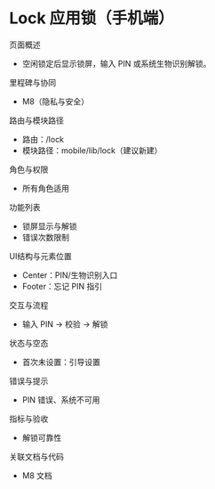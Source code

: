 # Lock 应用锁（手机端）

页面概述
- 空闲锁定后显示锁屏，输入 PIN 或系统生物识别解锁。

里程碑与协同
- M8（隐私与安全）

路由与模块路径
- 路由：/lock
- 模块路径：mobile/lib/lock（建议新建）

角色与权限
- 所有角色适用

功能列表
- 锁屏显示与解锁
- 错误次数限制

UI结构与元素位置
- Center：PIN/生物识别入口
- Footer：忘记 PIN 指引

交互与流程
- 输入 PIN → 校验 → 解锁

状态与空态
- 首次未设置：引导设置

错误与提示
- PIN 错误、系统不可用

指标与验收
- 解锁可靠性

关联文档与代码
- M8 文档